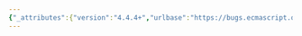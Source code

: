 ```yaml
---
{"_attributes":{"version":"4.4.4+","urlbase":"https://bugs.ecmascript.org/","maintainer":"dherman@mozilla.com"},"bug":{"bug_id":2071,"creation_ts":"2013-10-09 00:18:00 -0700","short_desc":"Refer to the latest available Unicode version rather than using a fixed version number","delta_ts":"2016-01-19 14:53:14 -0800","product":"Draft for 6th Edition","component":"technical issue","version":"Rev 16: July 15, 2013 Draft","rep_platform":"All","op_sys":"All","bug_status":"RESOLVED","resolution":"WONTFIX","priority":"Normal","bug_severity":"enhancement","everconfirmed":true,"reporter":{"uid":"mathias","name":"Mathias Bynens"},"assigned_to":{"uid":"allen","name":"Allen Wirfs-Brock"},"cc":["brterlso","ecmascriptbugs","lukeh","mathias"],"long_desc":[{"commentid":5879,"comment_count":0,"who":{"uid":"mathias","name":"Mathias Bynens"},"bug_when":"2013-10-09 00:18:56 -0700","thetext":"From http://javascript.spec.whatwg.org/#unicode-database-version:\n\nFor optimal interoperability, JavaScript implementations should use the latest available Unicode database to determine which ECMAScript characters are allowed in Identifiers and IdentifierNames, and which ECMAScript characters are whitespace characters."},{"commentid":5880,"comment_count":1,"who":{"uid":"ecmascriptbugs","name":"Norbert"},"bug_when":"2013-10-09 13:51:08 -0700","thetext":"The current draft doesn't specify a fixed Unicode version; it specifies a minimum version \"or successor\". Specifying a minimum version means:\n- that implementations must support at least that version in order to be conformant,\n- that the conformance test suite can fail implementations that don't support at least that version,\n- that applications that use only the characters of the minimum version in identifiers are guaranteed to run on all implementations of a given ECMAScript edition, which a few years after publication of that edition means all implementations that applications need to run on.\n\nIf on the other hand the spec required the latest Unicode version, then\n- implementations would become non-conformant each time a new version of Unicode introduces new identifier characters, some implementations for a short time, some for a long time;\n- the conformance test suite would have to be revised each time a new version of Unicode introduces new identifier character, and would then fail for implementations that previously were conformant;\n- application developers would have to track which implementations support which Unicode versions, and serve different source code using different identifiers to different implementations.\n\nI have a hard time imagining that any developer would actually serve different source code using different identifiers to different implementations - using the latest Unicode characters in identifiers just isn't important enough. So I think they're better served by the guarantee and stability provided by the current spec. Developers developing for a single ECMAScript implementation (e.g., Node or Windows 8 UI) can still take advantage of a newer Unicode version that their target environment supports."},{"commentid":5881,"comment_count":2,"who":{"uid":"allen","name":"Allen Wirfs-Brock"},"bug_when":"2013-10-09 15:47:44 -0700","thetext":"Norbert nicely described why we require a minimum version rather than the current version. \n\nIn addition, at the Sept 2013 TC19 meeting the consensus was that the ES5 recommendation about using Unicode 3.0 identifier characters to maximize interoperability was unnecessary (even if updated to a newer version) and should be deleted. https://github.com/rwaldron/tc39-notes/blob/master/es6/2013-09/sept-17.md#57-note-in-116-wrt-unicode-versions-update-to-unicode-51 \n\nThe min. Unicode 5.1.0 requirement will remain, and the interoperability recommendation is gone."},{"commentid":5883,"comment_count":3,"who":{"uid":"mathias","name":"Mathias Bynens"},"bug_when":"2013-10-10 00:14:36 -0700","thetext":"(In reply to comment #1)\n> The current draft doesn't specify a fixed Unicode version; it specifies a\n> minimum version \"or successor\".\n\nThat’s fine!\n\n> If on the other hand the spec required the latest Unicode version, then […]\n\nNote that I used the verb “should”, intended to be interpreted as per RFC 2119. I didn’t suggest requiring the latest Unicode version, but rather recommending it, i.e. whenever a new Unicode version is released it would make sense to update the engine’s data tables — and the spec could encourage this IMHO. That’s what this issue is about (sorry for being unclear).\n\n(In reply to comment #2)\n> The min. Unicode 5.1.0 requirement will remain, and the interoperability\n> recommendation is gone.\n\nThat’s good news. \n\nThe meeting notes don’t say anything about why Unicode v5.1.0 was chosen instead of a more recent version, though. Any idea?\n\nTo clarify, I’d like to see the spec recommend a minimum Unicode version (preferably one that is more recent than v5.1.0) while also recommending engines to update their data tables to newer Unicode versions as they are released (without it being a strict requirement)."},{"commentid":6877,"comment_count":4,"who":{"uid":"ecmascriptbugs","name":"Norbert"},"bug_when":"2013-12-06 19:15:38 -0800","thetext":"(In reply to comment #3)\n> The meeting notes don’t say anything about why Unicode v5.1.0 was chosen\n> instead of a more recent version, though. Any idea?\n\nWhy I chose Unicode 5.1:\nhttp://norbertlindenberg.com/2012/05/ecmascript-supplementary-characters/index.html#Unicode\n\nAs we get closer to finalizing the spec, it may be worthwhile asking Microsoft\n- whether Explorer versions implementing ES 6 will rely on Windows or .NET for Unicode character properties or use their own tables for that information,\n- whether Explorer versions implementing ES 6 will run on Windows 7.\nIt may be possible to increase the minimum Unicode version based on the answers.\n\n> To clarify, I’d like to see the spec recommend a minimum Unicode version\n> (preferably one that is more recent than v5.1.0) while also recommending\n> engines to update their data tables to newer Unicode versions as they are\n> released (without it being a strict requirement).\n\nThat might be a helpful recommendation for new implementations, similar to the recommendations we already provide to use the IANA time zone database and, for ECMA-402, CLDR."},{"commentid":6878,"comment_count":5,"who":{"uid":"mathias","name":"Mathias Bynens"},"bug_when":"2013-12-07 04:44:37 -0800","thetext":"(In reply to comment #4)\n> As we get closer to finalizing the spec, it may be worthwhile asking Microsoft\n> - whether Explorer versions implementing ES 6 will rely on Windows or .NET for\n> Unicode character properties or use their own tables for that information,\n> - whether Explorer versions implementing ES 6 will run on Windows 7.\n> It may be possible to increase the minimum Unicode version based on the\n> answers.\n\nCCing Luke Hoban from Microsoft, who can hopefully answer that question."},{"commentid":6967,"comment_count":6,"who":{"uid":"brterlso","name":"Brian Terlson"},"bug_when":"2014-01-13 16:17:37 -0800","thetext":"Just found this thread and wanted to add some information. Windows 7 does indeed only support Unicode 5.1 (which may be the motivation for the current minimum required version). It’s safest to assume IE could continue depending on OS APIs for Unicode support, so the Unicode 5.1 minimum seems like the best choice."},{"commentid":9224,"comment_count":7,"who":{"uid":"allen","name":"Allen Wirfs-Brock"},"bug_when":"2014-07-16 14:58:55 -0700","thetext":"It sounds to me like for this edition we should just stick with 5.1."},{"commentid":14912,"comment_count":8,"who":{"uid":"mathias","name":"Mathias Bynens"},"bug_when":"2016-01-19 14:53:14 -0800","thetext":"See also: https://github.com/tc39/ecma262/pull/300"}]}}
---
```

